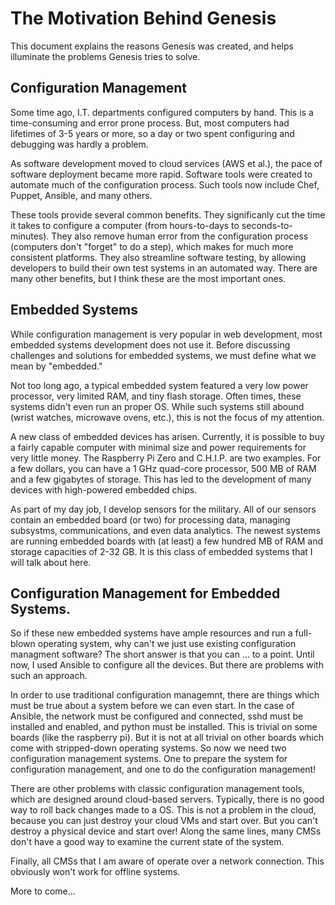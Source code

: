 The Motivation Behind Genesis
=============================

This document explains the reasons Genesis was created,
and helps illuminate the problems Genesis tries to solve.

## Configuration Management

Some time ago, I.T. departments configured computers by hand.
This is a time-consuming and error prone process.
But, most computers had lifetimes of 3-5 years or more, so a day
or two spent configuring and debugging was hardly a problem.

As software development moved to cloud services (AWS et al.), the
pace of software deployment became more rapid.  Software tools were
created to automate much of the configuration process.  Such tools
now include Chef, Puppet, Ansible, and many others.

These tools provide several common benefits.  They significanly cut
the time it takes to configure a computer (from hours-to-days to
seconds-to-minutes).  They also remove human error from the configuration
process (computers don't "forget" to do a step), which makes for much
more consistent platforms.  They also streamline software testing, by
allowing developers to build their own test systems in an automated way.
There are many other benefits, but I think these are the most important
ones.

## Embedded Systems

While configuration management is very popular in web development,
most embedded systems development does not use it.  Before discussing
challenges and solutions for embedded systems, we must define what
we mean by "embedded."

Not too long ago, a typical embedded system featured a very low power
processor, very limited RAM, and tiny flash storage.  Often times,
these systems didn't even run an proper OS.  While such systems still
abound (wrist watches, microwave ovens, etc.), this is not the focus
of my attention.

A new class of embedded devices has arisen.  Currently, it is possible
to buy a fairly capable computer with minimal size and power requirements
for very little money.  The Raspberry Pi Zero and C.H.I.P. are two examples.
For a few dollars, you can have a 1 GHz quad-core processor, 500 MB of RAM
and a few gigabytes of storage.  This has led to the development of many
devices with high-powered embedded chips.

As part of my day job, I develop sensors for the military.  All of our
sensors contain an embedded board (or two) for processing data,
managing subsystms, communications, and even data analytics.  The newest
systems are running embedded boards with (at least) a few hundred MB of
RAM and storage capacities of 2-32 GB.  It is this class of embedded
systems that I will talk about here.

## Configuration Management for Embedded Systems.

So if these new embedded systems have ample resources and run a full-blown
operating system, why can't we just use existing configuration managment
software?  The short answer is that you can ... to a point.  Until now,
I used Ansible to configure all the devices.  But there are problems with
such an approach.

In order to use traditional configuration managemnt, there are things which
must be true about a system before we can even start.  In the case of Ansible,
the network must be configured and connected, sshd must be installed and enabled,
and python must be installed.  This is trivial on some boards (like
the raspberry pi). But it is not at all trivial on other boards which come with
stripped-down operating systems.  So now we need two configuration management
systems.  One to prepare the system for configuration management, and one to
do the configuration management!

There are other problems with classic configuration management tools, which
are designed around cloud-based servers.  Typically, there is no good way
to roll back changes made to a OS.  This is not a problem in the cloud,
because you can just destroy your cloud VMs and start over.  But you can't
destroy a physical device and start over!  Along the same lines, many
CMSs don't have a good way to examine the current state of the system.

Finally, all CMSs that I am aware of operate over a network connection.
This obviously won't work for offline systems.

More to come...
